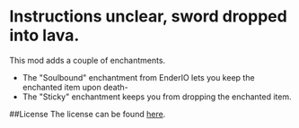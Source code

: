 Instructions unclear, sword dropped into lava.
==============================================

This mod adds a couple of enchantments.
  - The "Soulbound" enchantment from EnderIO lets you keep the enchanted item upon death-
  - The "Sticky" enchantment keeps you from dropping the enchanted item.

##License
The license can be found [here](LICENSE.md).
